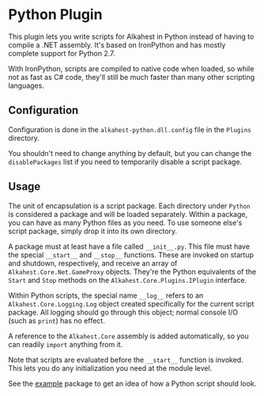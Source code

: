 # Python Plugin

This plugin lets you write scripts for Alkahest in Python instead of having to
compile a .NET assembly. It's based on IronPython and has mostly complete
support for Python 2.7.

With IronPython, scripts are compiled to native code when loaded, so while not
as fast as C# code, they'll still be much faster than many other scripting
languages.

## Configuration

Configuration is done in the `alkahest-python.dll.config` file in the `Plugins`
directory.

You shouldn't need to change anything by default, but you can change the
`disablePackages` list if you need to temporarily disable a script package.

## Usage

The unit of encapsulation is a script package. Each directory under
`Python` is considered a package and will be loaded separately. Within a
package, you can have as many Python files as you need. To use someone else's
script package, simply drop it into its own directory.

A package must at least have a file called `__init__.py`. This file must have
the special `__start__` and `__stop__` functions. These are invoked on startup
and shutdown, respectively, and receive an array of
`Alkahest.Core.Net.GameProxy` objects. They're the Python equivalents of the
`Start` and `Stop` methods on the `Alkahest.Core.Plugins.IPlugin` interface.

Within Python scripts, the special name `__log__` refers to an
`Alkahest.Core.Logging.Log` object created specifically for the current
script package. All logging should go through this object; normal console I/O
(such as `print`) has no effect.

A reference to the `Alkahest.Core` assembly is added automatically, so you can
readily `import` anything from it.

Note that scripts are evaluated before the `__start__` function is invoked.
This lets you do any initialization you need at the module level.

See the [example](Python/example) package to get an idea of how a Python script
should look.
